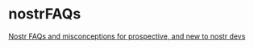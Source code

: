 # nostrFAQs
[
Nostr FAQs and misconceptions for prospective, and new to nostr devs](https://github.com/alltheseas/nostrFAQs/blob/main/FAQs-misconceptions.md)
